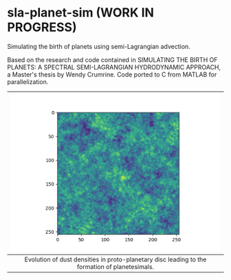 # sla-planet-sim (WORK IN PROGRESS)
Simulating the birth of planets using semi-Lagrangian advection.

Based on the research and code contained in 
SIMULATING THE BIRTH OF PLANETS: A SPECTRAL SEMI-LAGRANGIAN HYDRODYNAMIC APPROACH,
a Master's thesis by Wendy Crumrine. Code ported to C from MATLAB for parallelization.

|![](images/time-lapse.gif)|
|:--:| 
| Evolution of dust densities in proto-planetary disc leading to the formation of planetesimals. |
